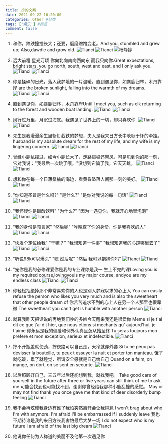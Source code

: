 ```yaml
---
title: 抄的文案
date: 2021-09-22 16:20:00
categories: Other #分类
tags: ['娱乐'] #标签
comment: false
---
```

1. 和你，跌跌撞撞长大；还要，磨磨蹭蹭变老。And you, stumbled and grew up; Also,dawdle and grow old.
![Tianci](1.jpeg "Tianci")
![Tianci](2.jpeg "Tianci")
![杨静婷](https://cdn.jsdelivr.net/gh/2016838087/TianciLife@master/life/images/tingting/婷婷1.jpg "杨静婷")

2. 远大前程 星光万顷 你向北向南向西向东 而我只向你.Great expectations, bright stars, you go north, south, west and east, and I only ask you.
![Tianci](3.jpeg "Tianci")
![Tianci](4.jpeg "Tianci")

3. 你是揉碎的日光，落入我梦境的一片温暖。直到遇见你，如麋鹿归林，木舟靠岸 are the broken sunlight, falling into the warmth of my dreams.
![Tianci](5.jpeg "Tianci")
![Tianci](6.jpeg "Tianci")

4. 直到遇见你，如麋鹿归林，木舟靠岸Until I meet you, such as elk returning to the forest and wooden boat landing.
![Tianci](7.jpeg "Tianci")
![Tianci](8.jpeg "Tianci")

5. 风行过万里，月沉过海底。我遇见了世界上的一切，却只喜欢你.
![Tianci](9.jpeg "Tianci")
![Tianci](10.jpeg "Tianci")

6. 先生是我漫漫余生里斩钉截铁的梦想，夫人是我来日方长中耿耿于怀的牵挂。husband is my absolute dream for the rest of my life, and my wife is my lingering concern.
![Tianci](11.jpeg "Tianci")
![Tianci](12.jpeg "Tianci")

7. 曾经小鹿乱撞过，如今小鹿长大了，走路贼稳还带风，可是见到你的那一刻，它对我说："我最后一次跳了哦。"没想到它骗了我，它天天跳。
![Tianci](13.jpeg "Tianci")
![Tianci](14.jpeg "Tianci")

8. 想和你在每一个日薄桑榆的海边，看黄昏坠落人间那一刻的美好。
![Tianci](15.jpeg "Tianci")
![Tianci](16.jpeg "Tianci")

9. "你知道圣旨是什么吗?"
"是什么?"
"是你对我说的每一句话"
![Tianci](17.jpeg "Tianci")
![Tianci](18.jpeg "Tianci")

10. "我怀疑你是碳酸饮料"
"为什么?"
"因为一遇见你，我就开心地冒泡泡"
![Tianci](19.jpeg "Tianci")
![Tianci](20.jpeg "Tianci")

11. "我的身份是预言家"
"然后呢"
"咋晚查了你的身份，你是我喜欢的人"
![Tianci](21.jpeg "Tianci")
![Tianci](22.jpeg "Tianci")

12. "快发个定位给我"
"干嘛？"
"我想知道一件事"
"我想知道我的心跑哪里去了"
![Tianci](21.jpeg "Tianci")
![Tianci](22.jpeg "Tianci")

13. "听说98k可以爆头"
"嗯 然后呢"
"然后 我可以抱抱你吗"
![Tianci](23.jpeg "Tianci")
![Tianci](24.jpeg "Tianci")

14. "宠你是我的必修课爱你是我的专业课你是我一 生上不完的课Loving you is my required course,lovingyouis my major course, andyou are my endless class
![Tianci](25.jpeg "Tianci")
![Tianci](26.jpeg "Tianci")

15. 你轻松拒绝掉那个非常喜欢你的人也是别人梦寐以求的心上人
You can easily refuse the person who likes you very much and is also the sweetheart that other people dream of
你苦苦追求不到的心上人在另一个人那里也很卑微
The sweetheart you can't get is humble with another person
![Tianci](01.jpeg "Tianci")

16. 就算我昨天把话说的再绝我们吵的多凶今天醒来我还是很爱你
Meme si je t'ai dit ce gue j'ai dit hier, que nous etions si mechants qu' aujourd'hui, je t'aime
你永远是我的偏爱和例外认真且怂从始至终
Tu seras toujours mon prefere et mon exception, serieux et indefectible.
![Tianci](02.jpeg "Tianci")

17. 拧不开瓶盖就使劲，拧夜路可以自己走，天冷就穿外套
Si tu ne peux pas devisser la bouteille, tu peux t essuyer la nuit et porter ton manteau.
饿了就吃饭，累了就睡觉，所谓安全感就是自己给自己
Quand on a faim, on mange, on dort, on se sent en securite.
![Tianci](03.jpeg "Tianci")

18. 以后照顾好自己，三五年以后还能想到我，就找我吧。
Take good care of yourself in the future after three or five years can still think of me to ask me
可能会找到也可能找不到，谢谢你曾经给我那种小鹿乱撞的感觉。
May or may not find thank you once gave me that kind of deer disorderly bump feeling
![Tianci](04.jpeg "Tianci")

19. 我不会再炫耀我身边有谁了我怕突然离开会让我尴尬
I won't brag about who I'm with anymore. I'm afraid I'll be embarrassed if I suddenly leave
我也不期待谁是我的来日方长我害怕最后大梦一场
I do not expect who is my future I am afraid of the last big dream
![Tianci](05.jpeg "Tianci")

20. 他说你任何为人称道的美丽不及他第一次遇见你